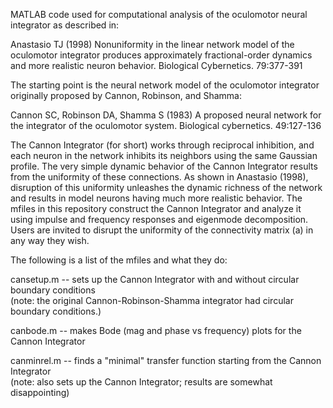 MATLAB code used for computational analysis of the oculomotor neural integrator as described in:  

Anastasio TJ (1998) Nonuniformity in the linear network model of the oculomotor integrator produces approximately fractional-order dynamics and more realistic neuron behavior. Biological Cybernetics. 79:377-391  

The starting point is the neural network model of the oculomotor integrator originally proposed by Cannon, Robinson, and Shamma:  

Cannon SC, Robinson DA, Shamma S (1983) A proposed neural network for the integrator of the oculomotor system. Biological cybernetics. 49:127-136

The Cannon Integrator (for short) works through reciprocal inhibition, and each neuron in the network inhibits its neighbors using the same Gaussian profile. The very simple dynamic behavior of the Cannon Integrator results from the uniformity of these connections. As shown in Anastasio (1998), disruption of this uniformity unleashes the dynamic richness of the network and results in model neurons having much more realistic behavior. The mfiles in this repository construct the Cannon Integrator and analyze it using impulse and frequency responses and eigenmode decomposition. Users are invited to disrupt the uniformity of the connectivity matrix (a) in any way they wish.  

The following is a list of the mfiles and what they do:  

cansetup.m -- sets up the Cannon Integrator with and without circular boundary conditions  
(note: the original Cannon-Robinson-Shamma integrator had circular boundary conditions.)  

canbode.m -- makes Bode (mag and phase vs frequency) plots for the Cannon Integrator  

canminrel.m -- finds a "minimal" transfer function starting from the Cannon Integrator  
(note: also sets up the Cannon Integrator; results are somewhat disappointing)  





